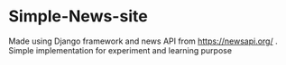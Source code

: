 # Simple-News-site
Made using Django framework and news API from https://newsapi.org/  . Simple implementation for experiment and learning purpose
